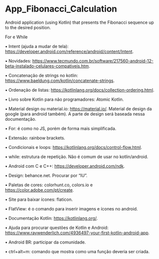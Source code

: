# App_Fibonacci_Calculation
Android application (using Kotlin) that presents the Fibonacci sequence up to the desired position.

For e While

•	Intent (ajuda a mudar de tela): https://developer.android.com/reference/android/content/Intent.

•	Novidades: https://www.tecmundo.com.br/software/217560-android-12-beta-instalado-celulares-compativeis.htm.

•	Concatenação de strings no kotlin: https://www.baeldung.com/kotlin/concatenate-strings.

•	Ordenação de listas: https://kotlinlang.org/docs/collection-ordering.html.

•	Livro sobre Kotlin para não programadores: Atomic Kotlin.

•	Material design ou material.io: https://material.io/. Material de design da google (para android também). A parte de design será baseada nessa documentação.

•	For: é como no JS, porém de forma mais simplificada.

•	Extensão: rainbow brackets.

•	Condicionais e loops: https://kotlinlang.org/docs/control-flow.html.

•	while: estrutura de repetição. Não é comum de usar no kotlin/android.

•	Android com C e C++: https://developer.android.com/ndk.

•	Design: behance.net. Procurar por “IU”.

•	Paletas de cores: colorhunt.co, colors.io e https://color.adobe.com/pt/create.

•	Site para baixar ícones: flaticon.

•	FlatView: é o comando para inserir imagens e ícones no android.

•	Documentação Kotlin: https://kotlinlang.org/.

•	Ajuda para procurar questões de Kotlin e Android: https://www.raywenderlich.com/4936497-your-first-kotlin-android-app.

•	Android BR: participar da comunidade.

•	ctrl+alt+m: comando que mostra como uma função deveria ser criada.
